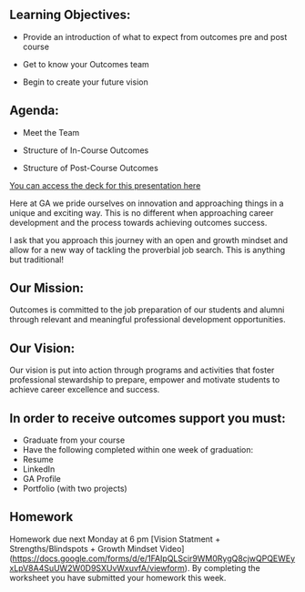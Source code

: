 
## Learning Objectives:

* Provide an introduction of what to expect from outcomes pre and post course

* Get to know your Outcomes team

* Begin to create your future vision 


## Agenda:

* Meet the Team

* Structure of In-Course Outcomes

* Structure of Post-Course Outcomes  


[You can access the deck for this presentation here](https://drive.google.com/drive/u/0/folders/0B0064c2S1aVMZE1aT3FJTWQ2c3c) 

Here at GA we pride ourselves on innovation and approaching things in a unique and exciting way. This is no different when approaching career development and the process towards achieving outcomes success. 

I ask that you approach this journey with an open and growth mindset and allow for a new way of tackling the proverbial job search. This is anything but traditional!


## Our Mission:

Outcomes is committed to the job preparation of our students and alumni through relevant and meaningful professional development opportunities.

## Our Vision:

Our vision is put into action through programs and activities that foster professional stewardship to prepare, empower and motivate students to achieve career excellence and success.

## In order to receive outcomes support you must: 
* Graduate from your course
* Have the following completed within one week of graduation: 
* Resume 
* LinkedIn 
* GA Profile 
* Portfolio (with two projects)

## Homework
Homework due next Monday at 6 pm [Vision Statment + Strengths/Blindspots + Growth Mindset Video] (https://docs.google.com/forms/d/e/1FAIpQLScir9WM0RygQ8cjwQPQEWEyxLpV8A4SuUW2W0D9SXUvWxuvfA/viewform). By completing the worksheet you have submitted your homework this week.



